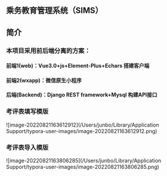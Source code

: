 ## 乘务教育管理系统（SIMS）
## 简介

### 本项目采用前后端分离的方案：

#### 前端1(web)：Vue3.0+js+Element-Plus+Echars 搭建客户端

#### 前端2(wxapp)：微信原生小程序

#### 后端(Backend)：Django REST framework+Mysql 构建API接口



### 考评表填写模版

![image-20220821163612912](/Users/junbo/Library/Application Support/typora-user-images/image-20220821163612912.png)

### 考评表导入模版

![image-20220821163806285](/Users/junbo/Library/Application Support/typora-user-images/image-20220821163806285.png)